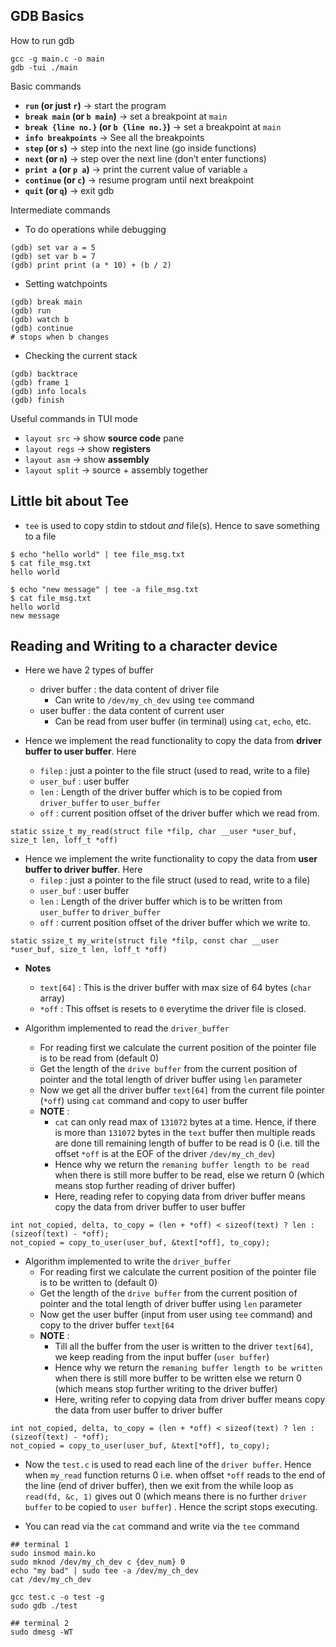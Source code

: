 ## GDB Basics

How to run gdb
```
gcc -g main.c -o main
gdb -tui ./main
```

Basic commands
- **`run` (or just `r`)** → start the program
- **`break main` (or `b main`)** → set a breakpoint at `main`
- **`break {line no.}` (or `b {line no.}`)** → set a breakpoint at `main`
- **`info breakpoints`** → See all the breakpoints
- **`step` (or `s`)** → step into the next line (go inside functions)
- **`next` (or `n`)** → step over the next line (don’t enter functions)
- **`print a` (or `p a`)** → print the current value of variable `a`
- **`continue` (or `c`)** → resume program until next breakpoint
- **`quit` (or `q`)** → exit gdb

Intermediate commands
- To do operations while debugging
```
(gdb) set var a = 5
(gdb) set var b = 7
(gdb) print print (a * 10) + (b / 2)
```

- Setting watchpoints
```
(gdb) break main
(gdb) run
(gdb) watch b
(gdb) continue
# stops when b changes
```

- Checking the current stack
```
(gdb) backtrace
(gdb) frame 1
(gdb) info locals
(gdb) finish
```

Useful commands in TUI mode
- `layout src` → show **source code** pane
- `layout regs` → show **registers**
- `layout asm` → show **assembly**
- `layout split` → source + assembly together


## Little bit about Tee

- `tee` is used to copy stdin to stdout _and_ file(s). Hence to save something to a file
```
$ echo "hello world" | tee file_msg.txt
$ cat file_msg.txt
hello world

$ echo "new message" | tee -a file_msg.txt
$ cat file_msg.txt
hello world
new message
```

## Reading and Writing to a character device

- Here we have 2 types of buffer
	- driver buffer : the data content of driver file
		- Can write to  `/dev/my_ch_dev` using `tee` command
	- user buffer : the data content of current user
		- Can be read from user buffer (in terminal) using `cat`, `echo`, etc.

- Hence we implement the read functionality to copy the data from **driver buffer to user buffer**. Here 
	- `filep` : just a pointer to the file struct (used to read, write to a file)
	- `user_buf` : user buffer
	- `len` : Length of the driver buffer which is to be copied from `driver_buffer` to `user_buffer`
	- `off` : current position offset of the driver buffer which we read from.
```
static ssize_t my_read(struct file *filp, char __user *user_buf, size_t len, loff_t *off)
```

- Hence we implement the write functionality to copy the data from **user buffer to driver buffer**. Here 
	- `filep` : just a pointer to the file struct (used to read, write to a file)
	- `user_buf` : user buffer
	- `len` : Length of the driver buffer which is to be written from `user_buffer` to `driver_buffer`
	- `off` : current position offset of the driver buffer which we write to.
```
static ssize_t my_write(struct file *filp, const char __user *user_buf, size_t len, loff_t *off)
```

- **Notes**
	- `text[64]` : This is the driver buffer with max size of 64 bytes (`char` array)
	- `*off` : This offset is resets to `0` everytime the driver file is closed.

- Algorithm implemented to read the `driver_buffer`
	- For reading first we calculate the current position of the pointer file is to be read from (default 0)
	- Get the length of the `drive buffer` from the current position of pointer and the total length of driver buffer using `len` parameter 
	- Now we get all the driver buffer `text[64]` from the current file pointer (`*off`) using `cat` command and copy to user buffer
	- **NOTE** : 
		- `cat` can only read max of `131072` bytes at a time. Hence, if there is more than `131072` bytes in the `text` buffer then multiple reads are done till remaining length of buffer to be read is 0 (i.e. till the offset `*off` is at the EOF of the driver `/dev/my_ch_dev`)
		- Hence why we return the `remaning buffer length to be read` when there is still more buffer to be read, else we return 0 (which means stop further reading of driver buffer)
		- Here, reading refer to copying data from driver buffer means copy the data from driver buffer to user buffer
```
int not_copied, delta, to_copy = (len + *off) < sizeof(text) ? len : (sizeof(text) - *off);
not_copied = copy_to_user(user_buf, &text[*off], to_copy);
```

- Algorithm implemented to write the `driver_buffer`
	- For reading first we calculate the current position of the pointer file is to be written to (default 0)
	- Get the length of the `drive buffer` from the current position of pointer and the total length of driver buffer using `len` parameter 
	- Now get the user buffer (input from user using `tee` command) and copy to the driver buffer `text[64`
	- **NOTE** :
		- Till all the buffer from the user is written to the driver `text[64]`, we keep reading from the input buffer (`user buffer`)
		- Hence why we return the `remaning buffer length to be written` when there is still more buffer to be written else we return 0 (which means stop further writing to the driver buffer)
		- Here, writing refer to copying data from driver buffer means copy the data from user buffer to driver buffer
```
int not_copied, delta, to_copy = (len + *off) < sizeof(text) ? len : (sizeof(text) - *off);
not_copied = copy_to_user(user_buf, &text[*off], to_copy);
```

- Now the `test.c` is used to read each line of the `driver buffer`. Hence when `my_read` function returns 0 i.e. when offset `*off` reads to the end of the line (end of driver buffer), then we exit from the while loop as `read(fd, &c, 1)` gives out 0 (which means there is no further `driver buffer` to be copied to `user buffer`) . Hence the script stops executing.

- You can read via the `cat` command and write via the `tee` command
```
## terminal 1
sudo insmod main.ko
sudo mknod /dev/my_ch_dev c {dev_num} 0
echo "my bad" | sudo tee -a /dev/my_ch_dev
cat /dev/my_ch_dev

gcc test.c -o test -g
sudo gdb ./test

## terminal 2
sudo dmesg -WT
```

